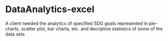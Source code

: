 # DataAnalytics-excel
A client needed the analytics of specified SDG goals represented in pie-charts, scatter plot, bar charts, etc. and decriptive statistics of some of the data sets
